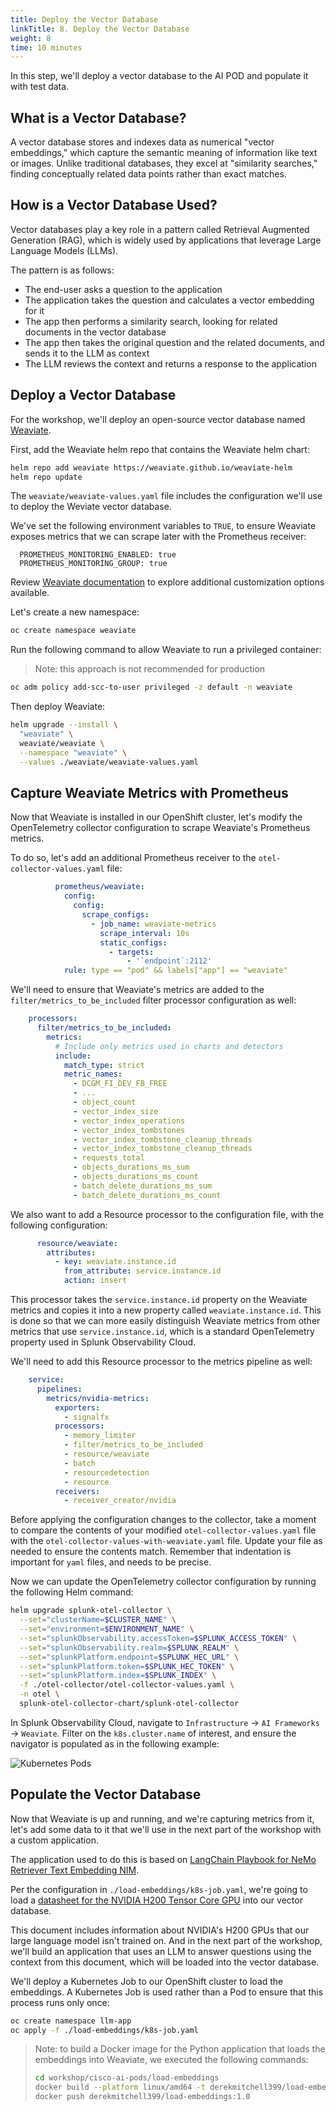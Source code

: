 ```yaml
---
title: Deploy the Vector Database
linkTitle: 8. Deploy the Vector Database
weight: 8
time: 10 minutes
---
```


In this step, we'll deploy a vector database to the AI POD and populate it with 
test data. 

## What is a Vector Database? 

A vector database stores and indexes data as numerical "vector embeddings," which capture
the semantic meaning of information like text or images. Unlike traditional databases,
they excel at "similarity searches," finding conceptually related data points rather
than exact matches.

## How is a Vector Database Used? 

Vector databases play a key role in a pattern called
Retrieval Augmented Generation (RAG), which is widely used by 
applications that leverage Large Language Models (LLMs). 

The pattern is as follows: 

* The end-user asks a question to the application 
* The application takes the question and calculates a vector embedding for it
* The app then performs a similarity search, looking for related documents in the vector database
* The app then takes the original question and the related documents, and sends it to the LLM as context 
* The LLM reviews the context and returns a response to the application 

## Deploy a Vector Database 

For the workshop, we'll deploy an open-source vector database named 
[Weaviate](https://weaviate.io/). 

First, add the Weaviate helm repo that contains the Weaviate helm chart: 

``` bash
helm repo add weaviate https://weaviate.github.io/weaviate-helm
helm repo update
```

The `weaviate/weaviate-values.yaml` file includes the configuration we'll use to deploy 
the Weviate vector database.  

We've set the following environment variables to `TRUE`, to ensure Weaviate exposes 
metrics that we can scrape later with the Prometheus receiver: 

````
  PROMETHEUS_MONITORING_ENABLED: true
  PROMETHEUS_MONITORING_GROUP: true
````

Review [Weaviate documentation](https://docs.weaviate.io/deploy/installation-guides/k8s-installation) 
to explore additional customization options available. 

Let's create a new namespace: 

``` bash
oc create namespace weaviate
```

Run the following command to allow Weaviate to run a privileged container:

> Note: this approach is not recommended for production 

``` bash
oc adm policy add-scc-to-user privileged -z default -n weaviate
```

Then deploy Weaviate: 

``` bash
helm upgrade --install \
  "weaviate" \
  weaviate/weaviate \
  --namespace "weaviate" \
  --values ./weaviate/weaviate-values.yaml
```

## Capture Weaviate Metrics with Prometheus

Now that Weaviate is installed in our OpenShift cluster, let's modify the 
OpenTelemetry collector configuration to scrape Weaviate's Prometheus 
metrics. 

To do so, let's add an additional Prometheus receiver to the `otel-collector-values.yaml` file: 

``` yaml
          prometheus/weaviate:
            config:
              config:
                scrape_configs:
                  - job_name: weaviate-metrics
                    scrape_interval: 10s
                    static_configs:
                      - targets:
                          - '`endpoint`:2112'
            rule: type == "pod" && labels["app"] == "weaviate"
```

We'll need to ensure that Weaviate's metrics are added to the `filter/metrics_to_be_included` filter 
processor configuration as well: 

``` yaml
    processors:
      filter/metrics_to_be_included:
        metrics:
          # Include only metrics used in charts and detectors
          include:
            match_type: strict
            metric_names:
              - DCGM_FI_DEV_FB_FREE
              - ...
              - object_count
              - vector_index_size
              - vector_index_operations
              - vector_index_tombstones
              - vector_index_tombstone_cleanup_threads
              - vector_index_tombstone_cleanup_threads
              - requests_total
              - objects_durations_ms_sum
              - objects_durations_ms_count
              - batch_delete_durations_ms_sum
              - batch_delete_durations_ms_count
```

We also want to add a Resource processor to the configuration file, with the following configuration: 

``` yaml
      resource/weaviate:
        attributes:
          - key: weaviate.instance.id
            from_attribute: service.instance.id
            action: insert
```

This processor takes the `service.instance.id` property on the Weaviate metrics 
and copies it into a new property called `weaviate.instance.id`. This is done so
that we can more easily distinguish Weaviate metrics from other metrics that use 
`service.instance.id`, which is a standard OpenTelemetry property used in 
Splunk Observability Cloud. 

We'll need to add this Resource processor to the metrics pipeline as well: 

``` yaml
    service:
      pipelines:
        metrics/nvidia-metrics:
          exporters:
            - signalfx
          processors:
            - memory_limiter
            - filter/metrics_to_be_included
            - resource/weaviate
            - batch
            - resourcedetection
            - resource
          receivers:
            - receiver_creator/nvidia
```

Before applying the configuration changes to the collector, take a moment to compare the
contents of your modified `otel-collector-values.yaml` file with the 
`otel-collector-values-with-weaviate.yaml` file.
Update your file as needed to ensure the contents match.  Remember that indentation is important
for `yaml` files, and needs to be precise.

Now we can update the OpenTelemetry collector configuration by running the
following Helm command:

``` bash
helm upgrade splunk-otel-collector \
  --set="clusterName=$CLUSTER_NAME" \
  --set="environment=$ENVIRONMENT_NAME" \
  --set="splunkObservability.accessToken=$SPLUNK_ACCESS_TOKEN" \
  --set="splunkObservability.realm=$SPLUNK_REALM" \
  --set="splunkPlatform.endpoint=$SPLUNK_HEC_URL" \
  --set="splunkPlatform.token=$SPLUNK_HEC_TOKEN" \
  --set="splunkPlatform.index=$SPLUNK_INDEX" \
  -f ./otel-collector/otel-collector-values.yaml \
  -n otel \
  splunk-otel-collector-chart/splunk-otel-collector
```

In Splunk Observability Cloud, navigate to `Infrastructure` -> `AI Frameworks` -> `Weaviate`. 
Filter on the `k8s.cluster.name` of interest, and ensure the navigator is populated as in the 
following example: 

![Kubernetes Pods](../images/WeaviateNavigator.png)

## Populate the Vector Database 

Now that Weaviate is up and running, and we're capturing metrics from it, 
let's add some data to it that we'll use in the next part 
of the workshop with a custom application. 

The application used to do this is based on 
[LangChain Playbook for NeMo Retriever Text Embedding NIM](https://docs.nvidia.com/nim/nemo-retriever/text-embedding/latest/playbook.html#generate-embeddings-with-text-embedding-nim). 

Per the configuration in `./load-embeddings/k8s-job.yaml`, we're going to load 
a [datasheet for the NVIDIA H200 Tensor Core GPU](https://nvdam.widen.net/content/udc6mzrk7a/original/hpc-datasheet-sc23-h200-datasheet-3002446.pdf) 
into our vector database. 

This document includes information about NVIDIA's H200 GPUs that our large language model 
isn't trained on. And in the next part of the workshop, we'll build an application that 
uses an LLM to answer questions using the context from this document, which will be loaded 
into the vector database. 

We'll deploy a Kubernetes Job to our OpenShift cluster to load the embeddings. 
A Kubernetes Job is used rather than a Pod to ensure that this process runs only once: 

``` bash
oc create namespace llm-app
oc apply -f ./load-embeddings/k8s-job.yaml
```

> Note: to build a Docker image for the Python application that loads the embeddings 
> into Weaviate, we executed the following commands: 
> ``` bash
> cd workshop/cisco-ai-pods/load-embeddings
> docker build --platform linux/amd64 -t derekmitchell399/load-embeddings:1.0 .
> docker push derekmitchell399/load-embeddings:1.0
> ```
